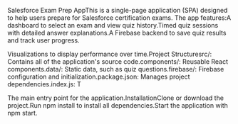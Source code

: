 Salesforce Exam Prep AppThis is a single-page application (SPA) designed to help users prepare for Salesforce certification exams. The app features:A dashboard to select an exam and view quiz history.Timed quiz sessions with detailed answer explanations.A Firebase backend to save quiz results and track user progress.


Visualizations to display performance over time.Project Structuresrc/: Contains all of the application's source code.components/: Reusable React components.data/: Static data, such as quiz questions.firebase/: Firebase configuration and initialization.package.json: Manages project dependencies.index.js: T

The main entry point for the application.InstallationClone or download the project.Run npm install to install all dependencies.Start the application with npm start.